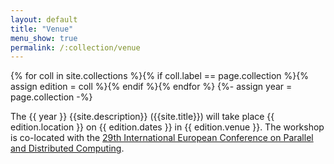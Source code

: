 ```yaml
---
layout: default
title: "Venue"
menu_show: true
permalink: /:collection/venue
---
```


{% for coll in site.collections %}{% if coll.label == page.collection %}{% assign edition = coll %}{% endif %}{% endfor %}
{%- assign year = page.collection -%}

The {{ year }} {{site.description}} ({{site.title}}) will take place {{ edition.location }} on {{ edition.dates }} in {{ edition.venue }}. The workshop is co-located with the [29th International European Conference on Parallel and Distributed Computing](https://2023.euro-par.org/).

